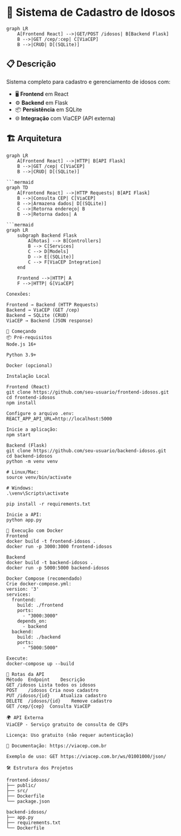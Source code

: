 # 🧓 Sistema de Cadastro de Idosos

```mermaid
graph LR
    A[Frontend React] -->|GET/POST /idosos| B[Backend Flask]
    B -->|GET /cep/:cep| C[ViaCEP]
    B -->|CRUD| D[(SQLite)]
```
## 📋 Descrição
Sistema completo para cadastro e gerenciamento de idosos com:
- 🖥️ **Frontend** em React
- ⚙️ **Backend** em Flask
- 📦 **Persistência** em SQLite
- 🌐 **Integração** com ViaCEP (API externa)

## 🏗️ Arquitetura
```mermaid
graph LR
    A[Frontend React] -->|HTTP| B[API Flask]
    B -->|GET /cep| C[ViaCEP]
    B -->|CRUD| D[(SQLite)]

```mermaid
graph TD
    A[Frontend React] -->|HTTP Requests| B[API Flask]
    B -->|Consulta CEP| C[ViaCEP]
    B -->|Armazena dados| D[(SQLite)]
    C -->|Retorna endereço| B
    B -->|Retorna dados| A

```mermaid
graph LR
    subgraph Backend Flask
        A[Rotas] --> B[Controllers]
        B --> C[Services]
        C --> D[Models]
        D --> E[(SQLite)]
        C --> F[ViaCEP Integration]
    end
    
    Frontend -->|HTTP| A
    F -->|HTTP| G[ViaCEP]

Conexões:

Frontend → Backend (HTTP Requests)
Backend → ViaCEP (GET /cep)
Backend → SQLite (CRUD)
ViaCEP → Backend (JSON response)

🚀 Começando
📦 Pré-requisitos
Node.js 16+

Python 3.9+

Docker (opcional)

Instalação Local

Frontend (React)
git clone https://github.com/seu-usuario/frontend-idosos.git
cd frontend-idosos
npm install

Configure o arquivo .env:
REACT_APP_API_URL=http://localhost:5000

Inicie a aplicação:
npm start

Backend (Flask)
git clone https://github.com/seu-usuario/backend-idosos.git
cd backend-idosos
python -m venv venv

# Linux/Mac:
source venv/bin/activate

# Windows:
.\venv\Scripts\activate

pip install -r requirements.txt

Inicie a API:
python app.py

🐳 Execução com Docker
Frontend
docker build -t frontend-idosos .
docker run -p 3000:3000 frontend-idosos

Backend
docker build -t backend-idosos .
docker run -p 5000:5000 backend-idosos

Docker Compose (recomendado)
Crie docker-compose.yml:
version: '3'
services:
  frontend:
    build: ./frontend
    ports:
      - "3000:3000"
    depends_on:
      - backend
  backend:
    build: ./backend
    ports:
      - "5000:5000"

Execute:
docker-compose up --build

📡 Rotas da API
Método	Endpoint	Descrição
GET	/idosos	Lista todos os idosos
POST	/idosos	Cria novo cadastro
PUT	/idosos/{id}	Atualiza cadastro
DELETE	/idosos/{id}	Remove cadastro
GET	/cep/{cep}	Consulta ViaCEP

🌍 API Externa
ViaCEP - Serviço gratuito de consulta de CEPs

Licença: Uso gratuito (não requer autenticação)

🔗 Documentação: https://viacep.com.br

Exemplo de uso: GET https://viacep.com.br/ws/01001000/json/

🛠️ Estrutura dos Projetos

frontend-idosos/
├── public/
├── src/
├── Dockerfile
└── package.json

backend-idosos/
├── app.py
├── requirements.txt
└── Dockerfile